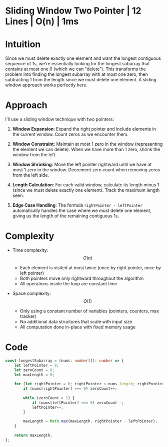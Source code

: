 # Sliding Window Two Pointer | 12 Lines | O(n) | 1ms

# Intuition
Since we must delete exactly one element and want the longest contiguous sequence of 1s, we're essentially looking for the longest subarray that contains at most one 0 (which we can "delete"). This transforms the problem into finding the longest subarray with at most one zero, then subtracting 1 from the length since we must delete one element. A sliding window approach works perfectly here.

# Approach
I'll use a sliding window technique with two pointers:

1. **Window Expansion**: Expand the right pointer and include elements in the current window. Count zeros as we encounter them.

2. **Window Constraint**: Maintain at most 1 zero in the window (representing the element we can delete). When we have more than 1 zero, shrink the window from the left.

3. **Window Shrinking**: Move the left pointer rightward until we have at most 1 zero in the window. Decrement zero count when removing zeros from the left side.

4. **Length Calculation**: For each valid window, calculate its length minus 1 (since we must delete exactly one element). Track the maximum length seen.

5. **Edge Case Handling**: The formula `rightPointer - leftPointer` automatically handles the case where we must delete one element, giving us the length of the remaining contiguous 1s.

# Complexity
- Time complexity: $$O(n)$$
  - Each element is visited at most twice (once by right pointer, once by left pointer)
  - Both pointers move only rightward throughout the algorithm
  - All operations inside the loop are constant time

- Space complexity: $$O(1)$$
  - Only using a constant number of variables (pointers, counters, max tracker)
  - No additional data structures that scale with input size
  - All computation done in-place with fixed memory usage

# Code
```typescript []
const longestSubarray = (nums: number[]): number => {
    let leftPointer = 0;
    let zeroCount = 0;
    let maxLength = 0;
    
    for (let rightPointer = 0; rightPointer < nums.length; rightPointer++) {
        if (nums[rightPointer] === 0) zeroCount++;
        
        while (zeroCount > 1) {
            if (nums[leftPointer] === 0) zeroCount--;
            leftPointer++;
        }
        
        maxLength = Math.max(maxLength, rightPointer - leftPointer);
    }
    
    return maxLength;
};
```